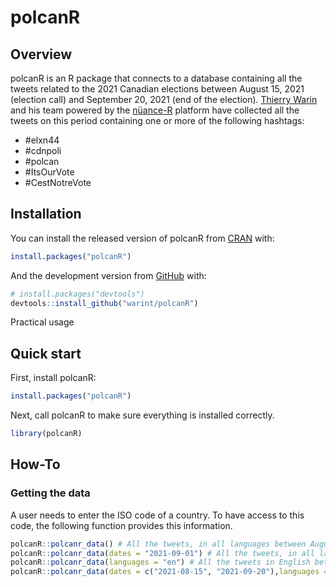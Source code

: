 
<!-- README.md is generated from README.Rmd. Please edit that file -->

# polcanR

<!-- badges: start -->
<!-- badges: end -->

## Overview

polcanR is an R package that connects to a database containing all the
tweets related to the 2021 Canadian elections between August 15, 2021
(election call) and September 20, 2021 (end of the election). [Thierry
Warin](https://warin.ca) and his team powered by the
[nüance-R](https://nuance-r.com) platform have collected all the tweets
on this period containing one or more of the following hashtags:

-   \#elxn44
-   \#cdnpoli
-   \#polcan
-   \#ItsOurVote
-   \#CestNotreVote

## Installation

You can install the released version of polcanR from
[CRAN](https://CRAN.R-project.org) with:

``` r
install.packages("polcanR")
```

And the development version from [GitHub](https://github.com/) with:

``` r
# install.packages("devtools")
devtools::install_github("warint/polcanR")
```

Practical usage

## Quick start

First, install polcanR:

``` r
install.packages("polcanR")
```

Next, call polcanR to make sure everything is installed correctly.

``` r
library(polcanR)
```

## How-To

### Getting the data

A user needs to enter the ISO code of a country. To have access to this
code, the following function provides this information.

``` r
polcanR::polcanr_data() # All the tweets, in all languages between August 15, 2021 (election call) and September 20, 2021 (end of the election).
polcanR::polcanr_data(dates = "2021-09-01") # All the tweets, in all languages on September 1,  2021.
polcanR::polcanr_data(languages = "en") # All the tweets in English between August 15, 2021 (election call) and September 20, 2021 (end of the election).
polcanR::polcanr_data(dates = c("2021-08-15", "2021-09-20"),languages = c("en","fr")) # All the tweets in English and French on August 15, 2021 and September 20, 2021.
```
